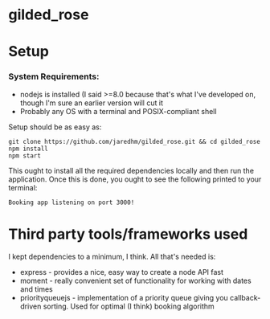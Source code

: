 # gilded_rose

# Setup
### System Requirements:
 - nodejs is installed (I said >=8.0 because that's what I've developed on, though I'm sure an earlier version will cut it
 - Probably any OS with a terminal and POSIX-compliant shell

Setup should be as easy as:
```
git clone https://github.com/jaredhm/gilded_rose.git && cd gilded_rose
npm install
npm start
```
This ought to install all the required dependencies locally and then run the application. Once this is done, you ought to see the following printed to your terminal:
``` 
Booking app listening on port 3000!
```


# Third party tools/frameworks used
I kept dependencies to a minimum, I think. All that's needed is:
 - express - provides a nice, easy way to create a node API fast
 - moment - really convenient set of functionality for working with dates and times
 - priorityqueuejs - implementation of a priority queue giving you callback-driven sorting. Used for optimal (I think) booking algorithm
